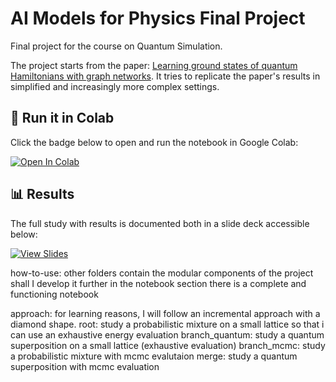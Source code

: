 # AI Models for Physics Final Project

Final project for the course on Quantum Simulation.

The project starts from the paper: [Learning ground states of quantum Hamiltonians with graph networks](https://arxiv.org/abs/2110.06390).
It tries to replicate the paper's results in simplified and increasingly more complex settings.

## 🚀 Run it in Colab

Click the badge below to open and run the notebook in Google Colab:

[![Open In Colab](https://colab.research.google.com/assets/colab-badge.svg)](https://colab.research.google.com/github/danmonuni/quantum-simulation-final-project/blob/main/quantum_simulation_notebook.ipynb)

## 📊 Results

The full study with results is documented both in a slide deck accessible below:

[![View Slides](https://img.shields.io/badge/Slides-Presentation-orange)](https://colab.research.google.com/github/danmonuni/quantum-simulation-final-project/blob/main/quantum_slides.pdf)





how-to-use: 
    other folders contain the modular components of the project shall I develop it further
    in the notebook section there is a complete and functioning notebook

approach: for learning reasons, I will follow an incremental approach with a diamond shape.
    root: study a probabilistic mixture on a small lattice so that i can use an exhaustive energy evaluation
    branch_quantum: study a quantum superposition on a small lattice (exhaustive evaluation)
    branch_mcmc: study a probabilistic mixture with mcmc evalutaion
    merge: study a quantum superposition with mcmc evaluation

